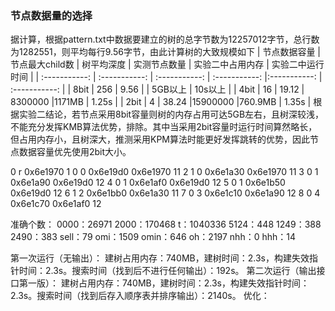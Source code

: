 
### 节点数据量的选择
据计算，根据pattern.txt中数据要建立的树的总字节数为12257012字节，总行数为1282551，则平均每行9.56字节，由此计算树的大致规模如下
| 节点数据容量 | 节点最大child数 | 树平均深度 | 实测节点数量 | 实验二中占用内存 | 实验二中运行时间 |
| :-----------: | :-----------: | :-----------: | :-----------: |:-----------: | :-----------: |
| 8bit | 256 | 9.56 | | 5GB以上 | 10s以上 |
| 4bit | 16 | 19.12 | 8300000 |1171MB | 1.25s |
| 2bit | 4 | 38.24 |15900000 |760.9MB | 1.35s |
根据实验二结论，若节点采用8bit容量则树的内存占用可达5GB左右，且树深较浅，不能充分发挥KMB算法优势，排除。其中当采用2bit容量时运行时间算然略长，但占用内存小，且树深大，推测采用KPM算法时能更好发挥跳转的优势，因此节点数据容量优先使用2bit大小。

0 r   0x6e1970
1 0 0 0x6e19d0 0x6e1970 11
2 1 0 0x6e1a30 0x6e1970 11
3 0 1 0x6e1a90 0x6e19d0 12
4 0 1 0x6e1af0 0x6e19d0 12
5 0 1 0x6e1b50 0x6e19d0 12
6 1 2 0x6e1bb0 0x6e1a30 11
7 0 3 0x6e1c10 0x6e1a90 12
8 0 4 0x6e1c70 0x6e1af0 12

准确个数：
0000：26971
2000：170468
t：1040336
5124：448
1249：388
2490：383
sell：79
omi：1509
omin：646
oh：2197
nhh：0
hhh：14


第一次运行（无输出）：
建树占用内存：740MB，建树时间：2.3s，构建失效指针时间：2.3s。搜索时间（找到后不进行任何输出）：192s。
第二次运行（输出接口第一版）：
建树占用内存：740MB，建树时间：2.3s，构建失效指针时间：2.3s。搜索时间（找到后存入顺序表并排序输出）：2140s。
优化：